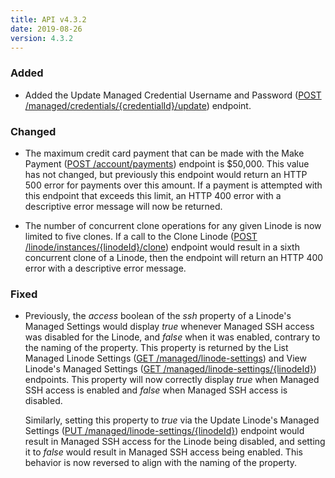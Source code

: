 ```yaml
---
title: API v4.3.2
date: 2019-08-26
version: 4.3.2
---
```


### Added

- Added the Update Managed Credential Username and Password ([POST /managed/credentials/{credentialId}/update](/docs/api/managed/#managed-credential-username-and-password-update)) endpoint.

### Changed

- The maximum credit card payment that can be made with the Make Payment ([POST /account/payments](/docs/api/account/#payments-list)) endpoint is \$50,000. This value has not changed, but previously this endpoint would return an HTTP 500 error for payments over this amount. If a payment is attempted with this endpoint that exceeds this limit, an HTTP 400 error with a descriptive error message will now be returned.

- The number of concurrent clone operations for any given Linode is now limited to five clones. If a call to the Clone Linode ([POST /linode/instances/{linodeId}/clone](/docs/api/linode-instances/#linode-clone)) endpoint would result in a sixth concurrent clone of a Linode, then the endpoint will return an HTTP 400 error with a descriptive error message.

### Fixed

- Previously, the _access_ boolean of the _ssh_ property of a Linode's Managed Settings would display _true_ whenever Managed SSH access was disabled for the Linode, and _false_ when it was enabled, contrary to the naming of the property. This property is returned by the List Managed Linode Settings ([GET /managed/linode-settings](/docs/api/managed/#managed-linode-settings-list)) and View Linode's Managed Settings ([GET /managed/linode-settings/{linodeId}](/docs/api/managed/#linodes-managed-settings-view)) endpoints. This property will now correctly display _true_ when Managed SSH access is enabled and _false_ when Managed SSH access is disabled.

    Similarly, setting this property to _true_ via the Update Linode's Managed Settings ([PUT /managed/linode-settings/{linodeId}](/docs/api/managed/#linodes-managed-settings-update)) endpoint would result in Managed SSH access for the Linode being disabled, and setting it to _false_ would result in Managed SSH access being enabled. This behavior is now reversed to align with the naming of the property.
